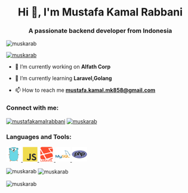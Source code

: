 <h1 align="center">Hi 👋, I'm Mustafa Kamal Rabbani</h1>
<h3 align="center">A passionate backend developer from Indonesia</h3>

<p align="left"> <img src="https://komarev.com/ghpvc/?username=muskarab&label=Profile%20views&color=0e75b6&style=flat" alt="muskarab" /> </p>

<p align="left"> <a href="https://github.com/ryo-ma/github-profile-trophy"><img src="https://github-profile-trophy.vercel.app/?username=muskarab" alt="muskarab" /></a> </p>

- 🔭 I’m currently working on **Alfath Corp**

- 🌱 I’m currently learning **Laravel,Golang**

- 📫 How to reach me **mustafa.kamal.mk858@gmail.com**

<h3 align="left">Connect with me:</h3>
<p align="left">
<a href="https://linkedin.com/in/mustafakamalrabbani" target="blank"><img align="center" src="https://raw.githubusercontent.com/rahuldkjain/github-profile-readme-generator/master/src/images/icons/Social/linked-in-alt.svg" alt="mustafakamalrabbani" height="30" width="40" /></a>
<a href="https://instagram.com/muskarab" target="blank"><img align="center" src="https://raw.githubusercontent.com/rahuldkjain/github-profile-readme-generator/master/src/images/icons/Social/instagram.svg" alt="muskarab" height="30" width="40" /></a>
</p>

<h3 align="left">Languages and Tools:</h3>
<p align="left"> <a href="https://golang.org" target="_blank" rel="noreferrer"> <img src="https://raw.githubusercontent.com/devicons/devicon/master/icons/go/go-original.svg" alt="go" width="40" height="40"/> </a> <a href="https://developer.mozilla.org/en-US/docs/Web/JavaScript" target="_blank" rel="noreferrer"> <img src="https://raw.githubusercontent.com/devicons/devicon/master/icons/javascript/javascript-original.svg" alt="javascript" width="40" height="40"/> </a> <a href="https://laravel.com/" target="_blank" rel="noreferrer"> <img src="https://raw.githubusercontent.com/devicons/devicon/master/icons/laravel/laravel-plain-wordmark.svg" alt="laravel" width="40" height="40"/> </a> <a href="https://www.mysql.com/" target="_blank" rel="noreferrer"> <img src="https://raw.githubusercontent.com/devicons/devicon/master/icons/mysql/mysql-original-wordmark.svg" alt="mysql" width="40" height="40"/> </a> <a href="https://www.php.net" target="_blank" rel="noreferrer"> <img src="https://raw.githubusercontent.com/devicons/devicon/master/icons/php/php-original.svg" alt="php" width="40" height="40"/> </a> </p>

<p><img align="left" src="https://github-readme-stats.vercel.app/api/top-langs?username=muskarab&show_icons=true&locale=en&layout=compact" alt="muskarab" /></p>

<p>&nbsp;<img align="center" src="https://github-readme-stats.vercel.app/api?username=muskarab&show_icons=true&locale=en" alt="muskarab" /></p>

<p><img align="center" src="https://github-readme-streak-stats.herokuapp.com/?user=muskarab&" alt="muskarab" /></p>
